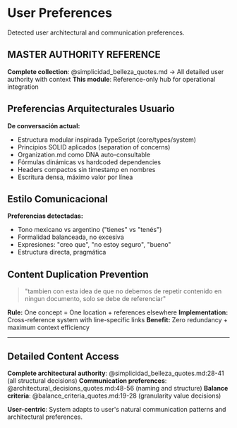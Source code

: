 # User Preferences

Detected user architectural and communication preferences.

## MASTER AUTHORITY REFERENCE
**Complete collection**: @simplicidad_belleza_quotes.md → All detailed user authority with context
**This module**: Reference-only hub for operational integration

## Preferencias Arquitecturales Usuario

**De conversación actual:**
- Estructura modular inspirada TypeScript (core/types/system)
- Principios SOLID aplicados (separation of concerns)
- Organization.md como DNA auto-consultable
- Fórmulas dinámicas vs hardcoded dependencies
- Headers compactos sin timestamp en nombres
- Escritura densa, máximo valor por línea

## Estilo Comunicacional

**Preferencias detectadas:**
- Tono mexicano vs argentino ("tienes" vs "tenés") 
- Formalidad balanceada, no excesiva
- Expresiones: "creo que", "no estoy seguro", "bueno"
- Estructura directa, pragmática

## Content Duplication Prevention

> "tambien con esta idea de que no debemos de repetir contenido en ningun documento, solo se debe de referenciar"

**Rule:** One concept = One location + references elsewhere
**Implementation:** Cross-reference system with line-specific links
**Benefit:** Zero redundancy + maximum context efficiency

---

## Detailed Content Access
**Complete architectural authority**: @simplicidad_belleza_quotes.md:28-41 (all structural decisions)
**Communication preferences**: @architectural_decisions_quotes.md:48-56 (naming and structure)
**Balance criteria**: @balance_criteria_quotes.md:19-28 (granularity value decisions)

**User-centric**: System adapts to user's natural communication patterns and architectural preferences.